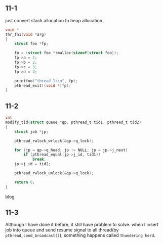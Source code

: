 ## 11-1

just convert stack allocation to heap allocation.
``` C
void *
thr_fn1(void *arg)
{
    struct foo *fp;

    fp = (struct foo *)malloc(sizeof(struct foo));
    fp->a = 1;
    fp->b = 2;
    fp->c = 3;
    fp->d = 4;

    printfoo("thread 1:\n", fp);
    pthread_exit((void *)fp);
}

```

## 11-2

``` C
int
modify_tid(struct queue *qp, pthread_t tid1, pthread_t tid2)
{
    struct job *jp;

    pthread_rwlock_wrlock(&qp->q_lock);

    for (jp = qp->q_head; jp != NULL; jp = jp->j_next)
        if (pthread_equal(jp->j_id, tid1))
            break;
    jp->j_id = tid2;

    pthread_rwlock_unlock(&qp->q_lock);

    return 0;
}
``` 
blog

## 11-3

Although I have done it before, it still have problem to solve. when I insert job into queue and send resume signal to all thread(by `pthread_cond_broadcast()`), something happens called `thundering herd`.

 
